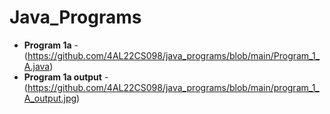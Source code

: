 # Java_Programs

- **Program 1a** - (https://github.com/4AL22CS098/java_programs/blob/main/Program_1_A.java)
- **Program 1a output** - (https://github.com/4AL22CS098/java_programs/blob/main/program_1_A_output.jpg)
